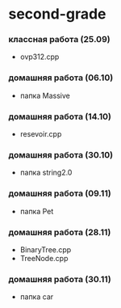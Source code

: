 # second-grade
### классная работа (25.09)
- ovp312.cpp
### домашняя работа (06.10)
- папка Massive
### домашняя работа (14.10)
- resevoir.cpp
### домашняя работа (30.10)
 - папка string2.0
### домашняя работа (09.11)
- папка Pet
### домашняя работа (28.11)
- BinaryTree.cpp
- TreeNode.cpp
### домашняя работа (30.11)
- папка car
